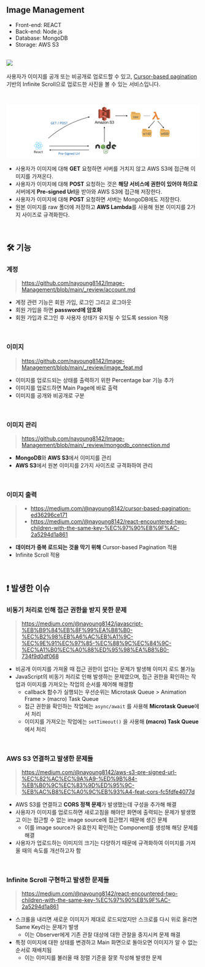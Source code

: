 ## Image Management

- Front-end: REACT
- Back-end: Node.js
- Database: MongoDB
- Storage: AWS S3

<br>

<img src="https://user-images.githubusercontent.com/54436228/173770479-4ae612ed-3da8-4f5e-b134-f18ba1b0570e.gif" />

사용자가 이미지를 공개 또는 비공개로 업로드할 수 있고, [Cursor-based pagination](https://medium.com/@nayoung8142/cursor-based-pagination-ed36296ce171) 기반의 Infinite Scroll으로 업로드한 사진을 볼 수 있는 서비스입니다.

<br>

![png](/_img/service_architecture.png)

- 사용자가 이미지에 대해 **GET** 요청하면 서버를 거치지 않고 AWS S3에 접근해 이미지를 가져온다.
- 사용자가 이미지에 대해 **POST** 요청하는 것은 **해당 서비스에 권한이 있어야 하므로** 서버에게 **Pre-signed Url**을 받아와 AWS S3에 접근해 저장한다.
- 사용자가 이미지에 대해 **POST** 요청하면 서버는 MongoDB에도 저장한다.
- 원본 이미지를 raw 폴더에 저장하고 **AWS Lambda**를 사용해 원본 이미지를 2가지 사이즈로 규격화한다.

<br>

## 🛠 기능

### 계정

> https://github.com/nayoung8142/Image-Management/blob/main/_review/account.md

- 계정 관련 기능은 회원 가입, 로그인 그리고 로그아웃
- 회원 가입을 하면 **password에 암호화**
- 회원 가입과 로그인 후 사용자 상태가 유지될 수 있도록 session 적용
<br>

### 이미지

> https://github.com/nayoung8142/Image-Management/blob/main/_review/image_feat.md

- 이미지를 업로드되는 상태를 출력하기 위한 Percentage bar 기능 추가
- 이미지를 업로드하면 Main Page에 바로 출력
- 이미지를 공개와 비공개로 구분
<br>

### 이미지 관리

> https://github.com/nayoung8142/Image-Management/blob/main/_review/mongodb_connection.md

- **MongoDB**와 **AWS S3**에서 이미지를 관리
- **AWS S3**에서 원본 이미지를 2가지 사이즈로 규격화하여 관리
<br>

### 이미지 출력

> - https://medium.com/@nayoung8142/cursor-based-pagination-ed36296ce171
> - https://medium.com/@nayoung8142/react-encountered-two-children-with-the-same-key-%EC%97%90%EB%9F%AC-2a5294d1a861

- **데이터가 중복 로드되는 것을 막기 위해** Cursor-based Pagination 적용
- Infinite Scroll 적용

<br>

## ❗️ 발생한 이슈

### 비동기 처리로 인해 접근 권한을 받지 못한 문제

> https://medium.com/@nayoung8142/javascript-%EB%B9%84%EB%8F%99%EA%B8%B0-%EC%B2%98%EB%A6%AC%EB%A1%9C-%EC%9E%91%EC%97%85-%EC%88%9C%EC%84%9C-%EC%A1%B0%EC%A0%88%ED%95%98%EA%B8%B0-734f9d0df068

- 비공개 이미지를 가져올 때 접근 권한이 없다는 문제가 발생해 이미지 로드 불가능
- JavaScript의 비동기 처리로 인해 발생하는 문제였으며, 접근 권한을 확인하는 작업과 이미지를 가져오는 작업의 순서를 제어해 해결함
  - callback 함수가 실행되는 우선순위는 Microtask Queue > Animation Frame > (macro) Task Queue
  - 접근 권한을 확인하는 작업에는 ```async/await``` 를 사용해 **Microtask Queue**에서 처리
  - 이미지를 가져오는 작업에는 ```setTimeout()``` 을 사용해 **(macro) Task Queue**에서 처리

<br>

### AWS S3 연결하고 발생한 문제들

> https://medium.com/@nayoung8142/aws-s3-pre-signed-url-%EC%82%AC%EC%9A%A9-%ED%9B%84-%EB%B0%9C%EC%83%9D%ED%95%9C-%EB%AC%B8%EC%A0%9C%EB%93%A4-feat-cors-fc5fdfe4077d

- AWS S3를 연결하고 **CORS 정책 문제**가 발생했는데 구성을 추가해 해결
- 사용자가 이미지를 업로드하면 새로고침을 해야만 화면에 출력되는 문제가 발생했고 이는 접근할 수 없는 image source에 접근했기 때문에 생긴 문제
    - 이를 image source가 유효한지 확인하는 Component를 생성해 해당 문제를 해결
- 사용자가 업로드하는 이미지의 크기는 다양하기 때문에 규격화하여 이미지를 가져올 때의 속도를 개선하고자 함 
<br>

### Infinite Scroll 구현하고 발생한 문제들

> https://medium.com/@nayoung8142/react-encountered-two-children-with-the-same-key-%EC%97%90%EB%9F%AC-2a5294d1a861

- 스크롤을 내리면 새로운 이미지가 제대로 로드되었지만 스크로를 다시 위로 올리면 Same Key라는 문제가 발생
    - 이는 Observer에게 기존 관찰 대상에 대한 관찰을 중지시켜 문제 해결
- 특정 이미지에 대한 상태를 변경하고 Main 화면으로 돌아오면 이미지가 알 수 없는 순서로 재배치됨
    - 이는 이미지를 불러올 때 정렬 기준을 잘못 작성해 발생한 문제